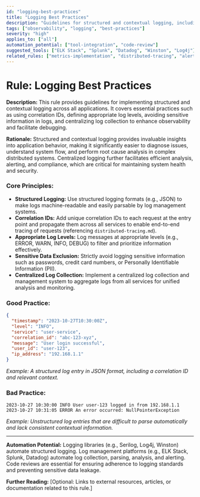 ```yaml
---
id: "logging-best-practices"
title: "Logging Best Practices"
description: "Guidelines for structured and contextual logging, including correlation IDs and appropriate log levels."
tags: ["observability", "logging", "best-practices"]
severity: "high"
applies_to: ["all"]
automation_potential: ["tool-integration", "code-review"]
suggested_tools: ["ELK Stack", "Splunk", "Datadog", "Winston", "Log4j"]
related_rules: ["metrics-implementation", "distributed-tracing", "alerting-strategy"]
---
```


# Rule: Logging Best Practices

**Description:** This rule provides guidelines for implementing structured and contextual logging across all applications. It covers essential practices such as using correlation IDs, defining appropriate log levels, avoiding sensitive information in logs, and centralizing log collection to enhance observability and facilitate debugging.

**Rationale:** Structured and contextual logging provides invaluable insights into application behavior, making it significantly easier to diagnose issues, understand system flow, and perform root cause analysis in complex distributed systems. Centralized logging further facilitates efficient analysis, alerting, and compliance, which are critical for maintaining system health and security.

### Core Principles:
- **Structured Logging:** Use structured logging formats (e.g., JSON) to make logs machine-readable and easily parsable by log management systems.
- **Correlation IDs:** Add unique correlation IDs to each request at the entry point and propagate them across all services to enable end-to-end tracing of requests (referencing `distributed-tracing.md`).
- **Appropriate Log Levels:** Log messages at appropriate levels (e.g., ERROR, WARN, INFO, DEBUG) to filter and prioritize information effectively.
- **Sensitive Data Exclusion:** Strictly avoid logging sensitive information such as passwords, credit card numbers, or Personally Identifiable Information (PII).
- **Centralized Log Collection:** Implement a centralized log collection and management system to aggregate logs from all services for unified analysis and monitoring.

### Good Practice:
```json
{
  "timestamp": "2023-10-27T10:30:00Z",
  "level": "INFO",
  "service": "user-service",
  "correlation_id": "abc-123-xyz",
  "message": "User login successful",
  "user_id": "user-123",
  "ip_address": "192.168.1.1"
}
```
*Example: A structured log entry in JSON format, including a correlation ID and relevant context.*

### Bad Practice:
```
2023-10-27 10:30:00 INFO User user-123 logged in from 192.168.1.1
2023-10-27 10:31:05 ERROR An error occurred: NullPointerException
```
*Example: Unstructured log entries that are difficult to parse automatically and lack consistent contextual information.*

---

**Automation Potential:** Logging libraries (e.g., Serilog, Log4j, Winston) automate structured logging. Log management platforms (e.g., ELK Stack, Splunk, Datadog) automate log collection, parsing, analysis, and alerting. Code reviews are essential for ensuring adherence to logging standards and preventing sensitive data leakage.

**Further Reading:** [Optional: Links to external resources, articles, or documentation related to this rule.]
